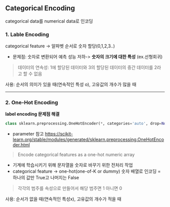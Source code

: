 ## Categorical Encoding
categorical data를 numerical data로 인코딩
### 1. Lable Encoding
categorical feature -> 알파벳 순서로 숫자 할당(0,1,2,3..)
* 문제점: 숫자로 변환되어 예측 성능 저하-> __숫자의 크기에 대한 특성__ (ex.선형회귀)
>데이터의 연속성: 1에 할당된 데이터와 3의 할당된 데이터의 중간 데이터를 2라고 할 수 없음

사용: 순서의 의미가 있을 때(연속적인 특성 o), 고유값의 개수가 많을 때
___
### 2. One-Hot Encoding
__label encoding 문제점 해결__
```python
class sklearn.preprocessing.OneHotEncoder(*, categories='auto', drop=None, sparse=True, dtype=<class 'numpy.float64'>, handle_unknown='error')
```
- parameter 참고
https://scikit-learn.org/stable/modules/generated/sklearn.preprocessing.OneHotEncoder.html

> Encode categorical features as a one-hot numeric array

- 기계에 학습시키기 위해 문자열을 숫자로 바꾸기 위한 전처리 작업
- categorical feature -> one-hot(one-of-K or dummy) 숫자 배열로 인코딩 = 하나의 값만 True고 나머지는 False
> 각각의 범주를 속성으로 만들어서 해당 범주면 1 아니면 0

사용: 순서가 없을 때(연속적인 특성x), 고유값의 개수가 적을 때
